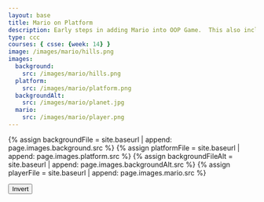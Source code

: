 ```yaml
---
layout: base
title: Mario on Platform
description: Early steps in adding Mario into OOP Game.  This also includes a level change.
type: ccc
courses: { csse: {week: 14} }
image: /images/mario/hills.png
images:
  background:
    src: /images/mario/hills.png
  platform:
    src: /images/mario/platform.png
  backgroundAlt:
    src: /images/mario/planet.jpg
  mario:
    src: /images/mario/player.png
---
```

<!-- Liquid code, run by Jekyll, used to define location of asset(s) -->
{% assign backgroundFile = site.baseurl | append: page.images.background.src %}
{% assign platformFile = site.baseurl | append: page.images.platform.src %}
{% assign backgroundFileAlt = site.baseurl | append: page.images.backgroundAlt.src %}
{% assign playerFile = site.baseurl | append: page.images.mario.src %}

<style>
    #controls {
        position: relative;
        z-index: 2; /*Ensure the controls are on top*/
    }
</style>

<!-- Prepare DOM elements -->
<!-- Wrap both the canvas and controls in a container div -->
<div id="canvasContainer">
    <div id="controls"> <!-- Controls -->
        <!-- Background controls -->
        <button id="toggleCanvasEffect">Invert</button>
    </div>
</div>


<script type="module">
    import GameEnv from '{{site.baseurl}}/assets/js/mario/GameEnv.js';
    import GameInitializer from '{{site.baseurl}}/assets/js/mario/GameInitializer.js';
    import GameLevel from '{{site.baseurl}}/assets/js/mario/GameLevel.js';

    function levelOneCompletion() {
        console.log(GameEnv.player?.x)
        if (GameEnv.player?.x > 500) {
            return true;
        } else {
            return false;
        }
    }

    var levelTwo = new GameLevel('{{playerFile}}', '{{backgroundFileAlt}}', '{{platformFile}}');
    var levelOne = new GameLevel('{{playerFile}}', '{{backgroundFile}}', '{{platformFile}}', levelTwo, levelOneCompletion);

    // create listeners
    toggleCanvasEffect.addEventListener('click', GameEnv.toggleInvert);
    window.addEventListener('resize', GameEnv.resize);

    // create game
    await GameInitializer.initGame(
        levelOne
    );

</script>
